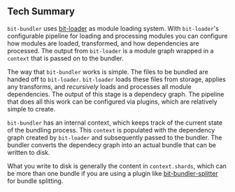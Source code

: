 ## Tech Summary

`bit-bundler` uses [bit-loader](https://github.com/MiguelCastillo/bit-loader) as module loading system. With `bit-loader`'s configurable pipeline for loading and processing modules you can configure how modules are loaded, transformed, and how dependencies are processed. The output from `bit-loader` is a module graph wrapped in a `context` that is passed on to the bundler.

The way that `bit-bundler` works is simple. The files to be bundled are handed off to `bit-loader`. `bit-loader` loads these files from storage, applies any transforms, and *recursively* loads and processes all module dependencies. The output of this stage is a dependecy graph. The pipeline that does all this work can be configured via plugins, which are relatively simple to create.

`bit-bundler` has an internal context, which keeps track of the current state of the bundling process. This `context` is populated with the dependency graph created by `bit-loader` and subsequently passed to the bundler. The bundler converts the dependecy graph into an actual bundle that can be written to disk.

What you write to disk is generally the content in `context.shards`, which can be more than one bundle if you are using a plugin like [bit-bundler-splitter](https://github.com/MiguelCastillo/bit-bundler-splitter) for bundle splitting.
